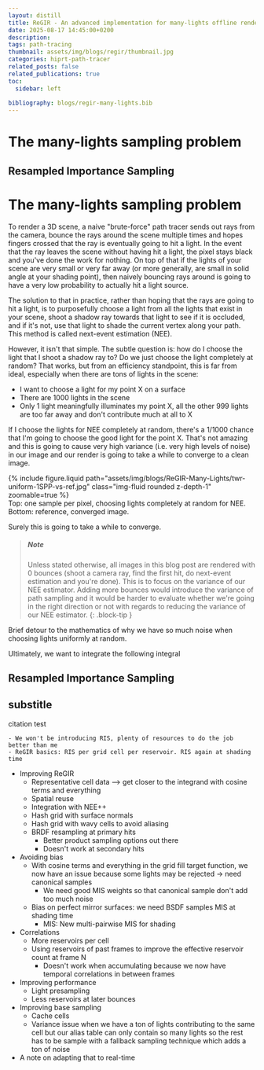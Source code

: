 ```yaml
---
layout: distill
title: ReGIR - An advanced implementation for many-lights offline rendering
date: 2025-08-17 14:45:00+0200
description: 
tags: path-tracing
thumbnail: assets/img/blogs/regir/thumbnail.jpg
categories: hiprt-path-tracer
related_posts: false
related_publications: true
toc:
  sidebar: left
  
bibliography: blogs/regir-many-lights.bib
---
```






<!-- Scripts for the ImageBox -->
<link rel="stylesheet" href="/assets/css/distill-width-override.css">
<link rel="stylesheet" href="/assets/css/ImageBox/ImageBox.css">
<script src="/assets/js/ImageBox/ImageBox.js"></script>
<script src="/assets/blogs-assets/ReGIR-Many-Lights/ImageBox/data.js"></script>
<!-- Scripts for the ImageBox -->











# The many-lights sampling problem
## Resampled Importance Sampling

# The many-lights sampling problem

To render a 3D scene, a naive "brute-force" path tracer sends out rays from the camera, bounce the rays around the scene multiple
times and hopes fingers crossed that the ray is eventually going to hit a light. In the event that the ray leaves the scene without having
hit a light, the pixel stays black and you've done the work for nothing. On top of that if the lights of your scene are very small or very far
away (or more generally, are small in solid angle at your shading point), then naively bouncing rays around is going to have a very low
probability to actually hit a light source.

The solution to that in practice, rather than hoping that the rays are going to hit a light, is to purposefully choose a light from all the lights
that exist in your scene, shoot a shadow ray towards that light to see if it is occluded, and if it's not, use that light to shade the current vertex
along your path. This method is called next-event estimation (NEE).

However, it isn't that simple. The subtle question is: how do I choose the light that I shoot a shadow ray to? Do we just choose the light completely at random?
That works, but from an efficiency standpoint, this is far from ideal, especially when there are tons of lights in the scene: 
- I want to choose a light for my point X on a surface
- There are 1000 lights in the scene
- Only 1 light meaningfully illuminates my point X, all the other 999 lights are too far away and don't contribute much at all to X

If I choose the lights for NEE completely at random, there's a 1/1000 chance that I'm going to choose the good light for the point X. That's not amazing and
this is going to cause very high variance (i.e. very high levels of noise) in our image and our render is going to take a while to converge to a clean image.

<div class="col-sm mt-3 mt-md-0">
		{% include figure.liquid path="assets/img/blogs/ReGIR-Many-Lights/twr-uniform-1SPP-vs-ref.jpg" class="img-fluid rounded z-depth-1" zoomable=true %}
</div>
<div class="caption">
	Top: one sample per pixel, choosing lights completely at random for NEE.
	Bottom: reference, converged image.
</div>

Surely this is going to take a while to converge.

> ##### Note
>
> Unless stated otherwise, all images in this blog post are rendered with 0 bounces (shoot a camera ray, find the first hit, do next-event estimation and you're done). 
> This is to focus on the variance of our NEE estimator. Adding more bounces would introduce the variance of path sampling and it would be harder to
> evaluate whether we're going in the right direction or not with regards to reducing the variance of our NEE estimator.
{: .block-tip }

Brief detour to the mathematics of why we have so much noise when choosing lights uniformly at random.

Ultimately, we want to integrate the following integral

## Resampled Importance Sampling

## substitle

citation test<d-cite key="jefferyHierarchicalAdaptiveSampling"></d-cite>

	- We won't be introducing RIS, plenty of resources to do the job better than me
	- ReGIR basics: RIS per grid cell per reservoir. RIS again at shading time
- Improving ReGIR
	- Representative cell data --> get closer to the integrand with cosine terms and everything
	- Spatial reuse
	- Integration with NEE++
	- Hash grid with surface normals
	- Hash grid with wavy cells to avoid aliasing
	- BRDF resampling at primary hits
		- Better product sampling options out there
		- Doesn't work at secondary hits
- Avoiding bias
	- With cosine terms and everything in the grid fill target function, we now have an issue because some lights may be rejected -> need canonical samples
		- We need good MIS weights so that canonical sample don't add too much noise
	- Bias on perfect mirror surfaces: we need BSDF samples MIS at shading time
		- MIS: New multi-pairwise MIS for shading
- Correlations
	- More reservoirs per cell
	- Using reservoirs of past frames to improve the effective reservoir count at frame N
		- Doesn't work when accumulating because we now have temporal correlations in between frames
- Improving performance
	- Light presampling
	- Less reservoirs at later bounces
- Improving base sampling
	- Cache cells
	- Variance issue when we have a ton of lights contributing to the same cell but our alias table can only contain so many lights so the rest has to be sample with a fallback sampling technique which adds a ton of noise
- A note on adapting that to real-time

